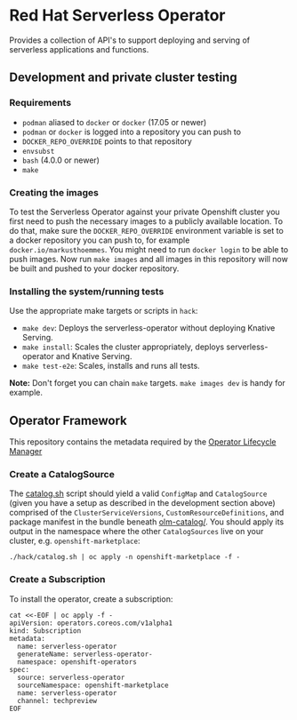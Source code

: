# Red Hat Serverless Operator

Provides a collection of API's to support deploying and serving of serverless
applications and functions.

## Development and private cluster testing

### Requirements

- `podman` aliased to `docker` or `docker` (17.05 or newer)
- `podman` or `docker` is logged into a repository you can push to
- `DOCKER_REPO_OVERRIDE` points to that repository
- `envsubst`
- `bash` (4.0.0 or newer)
- `make`

### Creating the images

To test the Serverless Operator against your private Openshift cluster you first
need to push the necessary images to a publicly available location. To do that,
make sure the `DOCKER_REPO_OVERRIDE` environment variable is set to a docker
repository you can push to, for example `docker.io/markusthoemmes`. You might
need to run `docker login` to be able to push images. Now run
`make images` and all images in this repository will now be built and
pushed to your docker repository.

### Installing the system/running tests

Use the appropriate make targets or scripts in `hack`:

- `make dev`: Deploys the serverless-operator without deploying Knative Serving.
- `make install`: Scales the cluster appropriately, deploys serverless-operator
  and Knative Serving.
- `make test-e2e`: Scales, installs and runs all tests.

**Note:** Don't forget you can chain `make` targets. `make images dev` is handy
for example.

## Operator Framework

This repository contains the metadata required by the
[Operator Lifecycle Manager](https://github.com/operator-framework/operator-lifecycle-manager)

### Create a CatalogSource

The [catalog.sh](hack/catalog.sh) script should yield a valid `ConfigMap` and
`CatalogSource` (given you have a setup as described in the development section
above) comprised of the `ClusterServiceVersions`, `CustomResourceDefinitions`,
and package manifest in the bundle beneath [olm-catalog/](olm-catalog/). You
should apply its output in the namespace where the other `CatalogSources` live
on your cluster, e.g. `openshift-marketplace`:

```
./hack/catalog.sh | oc apply -n openshift-marketplace -f -
```

### Create a Subscription

To install the operator, create a subscription:

```
cat <<-EOF | oc apply -f -
apiVersion: operators.coreos.com/v1alpha1
kind: Subscription
metadata:
  name: serverless-operator
  generateName: serverless-operator-
  namespace: openshift-operators
spec:
  source: serverless-operator
  sourceNamespace: openshift-marketplace
  name: serverless-operator
  channel: techpreview
EOF
```
